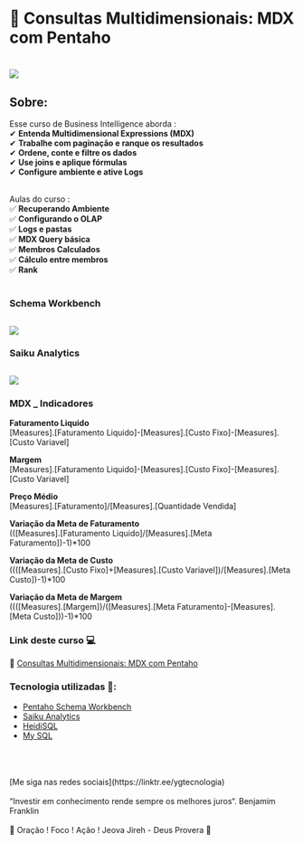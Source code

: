 # 🎲  Consultas Multidimensionais: MDX com Pentaho

<h1>
   <img src="https://i.ibb.co/YkSr3ST/Consultas-Multidimensionais-MDX-com-Pentaho.png" border="0">
</h1>

## Sobre: 

Esse curso de Business Intelligence aborda :<br>
✔  **Entenda Multidimensional Expressions (MDX)**<br> 
✔  **Trabalhe com paginação e ranque os resultados**<br>
✔  **Ordene, conte e filtre os dados**<br>
✔  **Use joins e aplique fórmulas**<br>
✔  **Configure ambiente e ative Logs**<br><br>

Aulas do curso :<br>
✅ **Recuperando Ambiente**<br>
✅ **Configurando o OLAP**<br>
✅ **Logs e pastas**<br>
✅ **MDX Query básica**<br>
✅ **Membros Calculados**<br>
✅ **Cálculo entre membros**<br>
✅ **Rank**<br>
<br>

### Schema Workbench

<h2>
   <img src="https://i.ibb.co/R70P3hz/skema.png" border="0">
</h2>

### Saiku Analytics

<h2>
   <img src="https://i.ibb.co/Wg0XhHp/Saiko.png" border="0">
</h2>

### MDX _ Indicadores 

**Faturamento Liquido**<br>
	[Measures].[Faturamento Liquido]-[Measures].[Custo Fixo]-[Measures].[Custo Variavel] <br>

**Margem** <br>
	[Measures].[Faturamento Liquido]-[Measures].[Custo Fixo]-[Measures].[Custo Variavel] <br>

**Preço Médio**<br>
	[Measures].[Faturamento]/[Measures].[Quantidade Vendida]

**Variação da Meta de Faturamento**<br>
	(([Measures].[Faturamento Liquido]/[Measures].[Meta Faturamento])-1)*100<br> 

**Variação da Meta de Custo**<br>
	((([Measures].[Custo Fixo]+[Measures].[Custo Variavel])/[Measures].[Meta Custo])-1)*100 <br>

**Variação da Meta de Margem**<br>
	((([Measures].[Margem])/([Measures].[Meta Faturamento]-[Measures].[Meta Custo]))-1)*100<br>

### Link deste curso  💻

 🎯 <a href="https://cursos.alura.com.br/course/consultas-multidimensionais-mdx-com-pentaho" target="_blank">Consultas Multidimensionais: MDX com Pentaho</a>

### Tecnologia utilizadas 🚀:

* <a href="https://help.pentaho.com/Documentation/8.2/Products/Schema_Workbench">Pentaho Schema Workbench</a>  
* <a href="https://www.meteorite.bi/">Saiku Analytics</a> 
* <a href="https://pt.wikipedia.org/wiki/HeidiSQL">HeidiSQL</a> 
* <a href="https://pt.wikipedia.org/wiki/MySQL">My SQL</a> 
<br>
<br>
<br>
[Me siga nas redes sociais](https://linktr.ee/ygtecnologia)
<br>
<br> 
“Investir em conhecimento rende sempre os melhores juros“. Benjamim Franklin
<br>
<br> 
🙏 Oração ! Foco ! Ação ! Jeova Jireh - Deus Provera 🙏   
 

